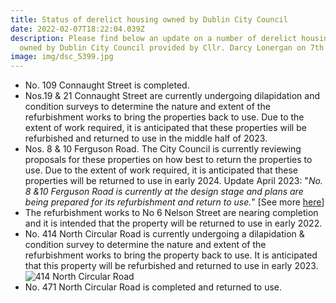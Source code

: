 ```yaml
---
title: Status of derelict housing owned by Dublin City Council
date: 2022-02-07T18:22:04.039Z
description: Please find below an update on a number of derelict housing units
  owned by Dublin City Council provided by Cllr. Darcy Lonergan on 7th Feb. 2022
image: img/dsc_5399.jpg
---
```

* No. 109 Connaught Street is completed.
* Nos.19 & 21 Connaught Street are currently undergoing dilapidation and condition surveys to determine the nature and extent of the refurbishment works to bring the properties back to use. Due to the extent of work required, it is anticipated that these properties will be refurbished and returned to use in the middle half of 2023.
* Nos. 8 & 10 Ferguson Road. The City Council is currently reviewing proposals for these properties on how best to return the properties to use. Due to the extent of work required, it is anticipated that these properties will be returned to use in early 2024. Update April 2023: "*No. 8 &10 Ferguson Road is currently at the design stage and plans are being prepared for its refurbishment and return to use.*" [See more [here](/post/derelict-sites-at-8-ferguson-road-and-10-ferguson-road-drumcondra/)]
* The refurbishment works to No 6 Nelson Street are nearing completion and it is intended that the property will be returned to use in early 2022.
* No. 414 North Circular Road is currently undergoing a dilapidation & condition survey to determine the nature and extent of the refurbishment works to bring the property back to use. It is anticipated that this property will be refurbished and returned to use in early 2023. 
![414 North Circular Road](/img/414-north-circular-road.jpg "414 North Circular Road")
* No. 471 North Circular Road is completed and returned to use.